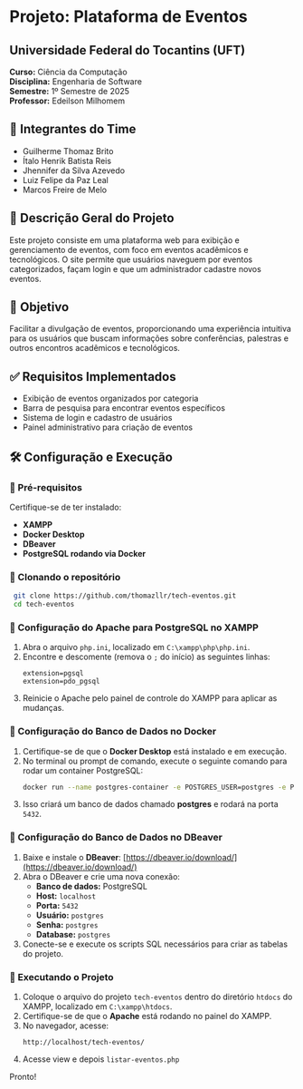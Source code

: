 # Projeto: Plataforma de Eventos

## Universidade Federal do Tocantins (UFT)
**Curso:** Ciência da Computação  
**Disciplina:** Engenharia de Software  
**Semestre:** 1º Semestre de 2025  
**Professor:** Edeilson Milhomem 

## 👥 Integrantes do Time
- Guilherme Thomaz Brito
- Ítalo Henrik Batista Reis
- Jhennifer da Silva Azevedo
- Luiz Felipe da Paz Leal
- Marcos Freire de Melo

## 📌 Descrição Geral do Projeto
Este projeto consiste em uma plataforma web para exibição e gerenciamento de eventos, com foco em eventos acadêmicos e tecnológicos. O site permite que usuários naveguem por eventos categorizados, façam login e que um administrador cadastre novos eventos.

## 🎯 Objetivo
Facilitar a divulgação de eventos, proporcionando uma experiência intuitiva para os usuários que buscam informações sobre conferências, palestras e outros encontros acadêmicos e tecnológicos.

## ✅ Requisitos Implementados
- Exibição de eventos organizados por categoria
- Barra de pesquisa para encontrar eventos específicos
- Sistema de login e cadastro de usuários
- Painel administrativo para criação de eventos

## 🛠️ Configuração e Execução

### 🔹 Pré-requisitos
Certifique-se de ter instalado:
- **XAMPP**
- **Docker Desktop**
- **DBeaver**
- **PostgreSQL rodando via Docker**

### 🔹 Clonando o repositório
```sh
 git clone https://github.com/thomazllr/tech-eventos.git
 cd tech-eventos
```

### 🔹 Configuração do Apache para PostgreSQL no XAMPP
1. Abra o arquivo `php.ini`, localizado em `C:\xampp\php\php.ini`.
2. Encontre e descomente (remova o `;` do início) as seguintes linhas:
   ```
   extension=pgsql
   extension=pdo_pgsql
   ```  
3. Reinicie o Apache pelo painel de controle do XAMPP para aplicar as mudanças.

### 🔹 Configuração do Banco de Dados no Docker
1. Certifique-se de que o **Docker Desktop** está instalado e em execução.
2. No terminal ou prompt de comando, execute o seguinte comando para rodar um container PostgreSQL:
   ```sh
   docker run --name postgres-container -e POSTGRES_USER=postgres -e POSTGRES_PASSWORD=postgres -e POSTGRES_DB=postgres -p 5432:5432 -d postgres
   ```
3. Isso criará um banco de dados chamado **postgres** e rodará na porta `5432`.

### 🔹 Configuração do Banco de Dados no DBeaver
1. Baixe e instale o **DBeaver**: [https://dbeaver.io/download/](https://dbeaver.io/download/)
2. Abra o DBeaver e crie uma nova conexão:
   - **Banco de dados:** PostgreSQL  
   - **Host:** `localhost`  
   - **Porta:** `5432`  
   - **Usuário:** `postgres`  
   - **Senha:** `postgres`  
   - **Database:** `postgres`  
3. Conecte-se e execute os scripts SQL necessários para criar as tabelas do projeto.

### 🔹 Executando o Projeto
1. Coloque o arquivo do projeto `tech-eventos` dentro do diretório `htdocs` do XAMPP, localizado em `C:\xampp\htdocs`.
2. Certifique-se de que o **Apache** está rodando no painel do XAMPP.
3. No navegador, acesse:
   ```
   http://localhost/tech-eventos/
   ```
4. Acesse view e depois `listar-eventos.php`

  Pronto!

